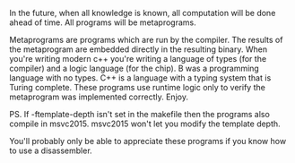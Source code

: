 In the future, when all knowledge is known, all computation will be done ahead of time. All programs will be metaprograms.

Metaprograms are programs which are run by the compiler. The results of the metaprogram are embedded directly in the resulting binary. When you're writing modern c++ you're writing a language of types (for the compiler) and a logic language (for the chip). B was a programming language with no types. C++ is a language with a typing system that is Turing complete. These programs use runtime logic only to verify the metaprogram was implemented correctly. Enjoy. 



PS.
If -ftemplate-depth isn't set in the makefile then the programs also compile in msvc2015. msvc2015 won't let you modify the template depth.

You'll probably only be able to appreciate these programs if you know how to use a disassembler.
